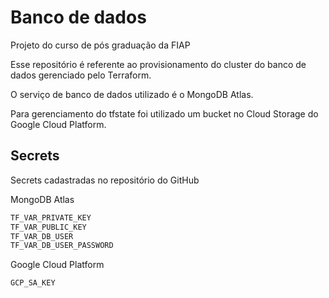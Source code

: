 # Banco de dados
Projeto do curso de pós graduação da FIAP

Esse repositório é referente ao provisionamento do cluster do banco de dados gerenciado pelo Terraform.
<p>O serviço de banco de dados utilizado é o MongoDB Atlas.</p>
<p>Para gerenciamento do tfstate foi utilizado um bucket no Cloud Storage do Google Cloud Platform.</p>

## Secrets
Secrets cadastradas no repositório do GitHub

MongoDB Atlas
```bash
TF_VAR_PRIVATE_KEY
TF_VAR_PUBLIC_KEY
TF_VAR_DB_USER
TF_VAR_DB_USER_PASSWORD
```
Google Cloud Platform
```bash
GCP_SA_KEY
```